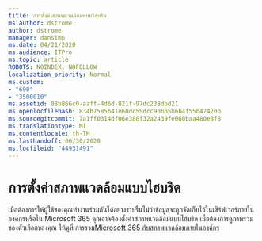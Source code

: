 ```yaml
---
title: การตั้งค่าสภาพแวดล้อมแบบไฮบริด
ms.author: dstrome
author: dstrome
manager: dansimp
ms.date: 04/21/2020
ms.audience: ITPro
ms.topic: article
ROBOTS: NOINDEX, NOFOLLOW
localization_priority: Normal
ms.custom:
- "690"
- "3500010"
ms.assetid: 08b866c0-aaff-4d6d-821f-97dc238dbd21
ms.openlocfilehash: 834b7585b41e60dc59dcc90bb5b6b4f55b47420b
ms.sourcegitcommit: 7a1ff0314df06e386f32a2439fe060baa480e8f8
ms.translationtype: MT
ms.contentlocale: th-TH
ms.lasthandoff: 06/30/2020
ms.locfileid: "44931491"
---
```

# <a name="setting-up-a-hybrid-environment"></a>การตั้งค่าสภาพแวดล้อมแบบไฮบริด

เมื่อต้องการให้ผู้ใช้ของคุณทํางานร่วมกันได้อย่างราบรื่นไม่ว่าข้อมูลจะถูกจัดเก็บไว้ในเซิร์ฟเวอร์ภายในองค์กรหรือใน Microsoft 365 คุณอาจต้องตั้งค่าสภาพแวดล้อมแบบไฮบริด เมื่อต้องการดูภาพรวมของตัวเลือกของคุณ ให้ดูที่ การรวม[Microsoft 365 กับสภาพแวดล้อมภายในองค์กร](https://docs.microsoft.com/office365/enterprise/office-365-integration)
  